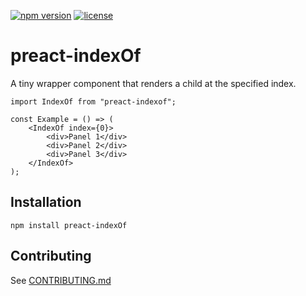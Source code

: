 [![npm version](https://badge.fury.io/js/preact-indexOf.svg)](https://badge.fury.io/js/preact-indexOf)
[![license](https://img.shields.io/github/license/mashape/apistatus.svg)](https://opensource.org/licenses/MIT)

# preact-indexOf

A tiny wrapper component that renders a child at the specified index.

	import IndexOf from "preact-indexof";

    const Example = () => (
	    <IndexOf index={0}>
  	        <div>Panel 1</div>
  	        <div>Panel 2</div>
  	        <div>Panel 3</div>  	          	        
        </IndexOf>
    );
    
## Installation

	npm install preact-indexOf

## Contributing

See [CONTRIBUTING.md](https://github.com/eric-harms/preact-indexOf/CONTRIBUTING.md)